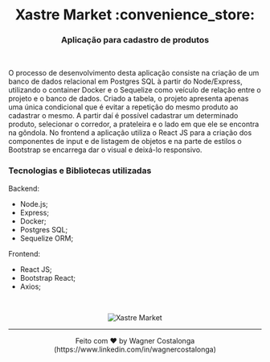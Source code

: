 <h1 align="center">Xastre Market :convenience_store:</h1>

<h3 align="center">Aplicação para cadastro de produtos</h3>

<br />
<p>O processo de desenvolvimento desta aplicação consiste na criação de um banco de dados relacional em Postgres SQL à partir do Node/Express, utilizando o container Docker e o Sequelize como veículo de relação entre o projeto e o banco de dados.
 Criado a tabela, o projeto apresenta apenas uma única condicional que é evitar a repetição do mesmo produto ao cadastrar o mesmo. A partir daí é possível cadastrar um determinado produto, selecionar o corredor, a prateleira e o lado em que ele se encontra na gôndola.
 No frontend a aplicação utiliza o React JS para a criação dos componentes de input e de listagem de objetos e na parte de estilos o Bootstrap se encarrega dar o visual e deixá-lo responsivo.  </p>

### **Tecnologias e Bibliotecas utilizadas**

Backend:

- Node.js;
- Express;
- Docker;
- Postgres SQL;
- Sequelize ORM;

Frontend:

- React JS;
- Bootstrap React;
- Axios;

<br />

<p align="center">
  <img alt="Xastre Market" src="https://i.ibb.co/Pr30MYB/xastre.gif" />
</p>

---
<p align="center">Feito com ♥ by Wagner Costalonga (https://www.linkedin.com/in/wagnercostalonga)</p>

